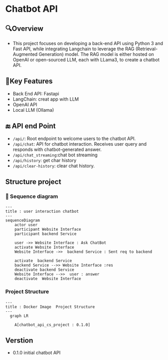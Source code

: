 # Chatbot API

## 🔍Overview  
- This project focuses on developing a back-end API using Python 3 and Fast API, while integrating Langchain to leverage the RAG (Retrieval-Augmented Generation) model. The RAG model is either hosted on OpenAI or open-sourced LLM, each with LLama3, to create a chatbot API.

## 🔑Key Features
  - Back End API: Fastapi
  - LangChain: creat app with LLM
  - OpenAI API 
  - Local LLM (Ollama) 

## 🔚 API end Point 
  - `/api/`: Root endpoint to welcome users to the chatbot API.  
  - `/api/chat`: API for chatbot interaction. Receives user query and responds with chatbot-generated answer.
  - `/api/chat_streaming`:chat bot streaming 
  - `/api/history`: get char history  
  - `/api/clear-history`:  clear chat history.
  
## Structure project
### 🚩 Sequence diagram

```mermaid
---
title : user interaction chatbot 
---
sequenceDiagram
    actor user  
    participant Website Interface
    participant backend Service
    
    user ->> Website Interface : Ask ChatBot
    activate Website Interface
    Website Interface ->>  backend Service : Sent req to backend

    activate  backend Service
    backend Service -->> Website Interface :res
    deactivate backend Service
    Website Interface -->>  user : answer
    deactivate  Website Interface

``` 
### Project Structure

```mermaid
---
title : Docker Image  Project Structure  
---   
  graph LR

    A[chatbot_api_cs_project : 0.1.0]
```

## Verstion 
- 0.1.0 initial  chatbot API